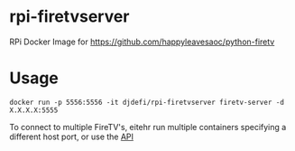 # rpi-firetvserver

RPi Docker Image for https://github.com/happyleavesaoc/python-firetv

# Usage

```
docker run -p 5556:5556 -it djdefi/rpi-firetvserver firetv-server -d X.X.X.X:5555
```

To connect to multiple FireTV's, eitehr run multiple containers specifying a different host port, or use the [API](https://github.com/happyleavesaoc/python-firetv#add-a-device)

